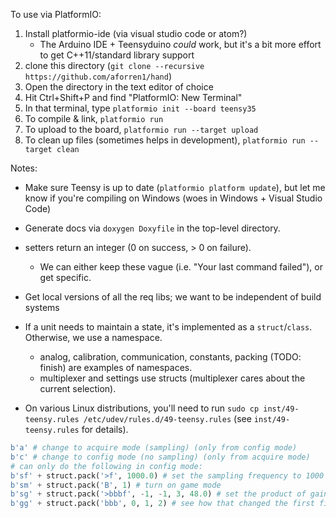 
To use via PlatformIO:

1. Install platformio-ide (via visual studio code or atom?)
    - The Arduino IDE + Teensyduino *could* work, but it's a bit more effort to get C++11/standard library support
2. clone this directory (`git clone --recursive https://github.com/aforren1/hand`)
3. Open the directory in the text editor of choice
4. Hit Ctrl+Shift+P and find "PlatformIO: New Terminal"
5. In that terminal, type `platformio init --board teensy35`
6. To compile & link, `platformio run`
7. To upload to the board, `platformio run --target upload`
8. To clean up files (sometimes helps in development), `platformio run --target clean`

Notes:
 - Make sure Teensy is up to date (`platformio platform update`), but let me know if you're compiling on Windows (woes in Windows + Visual Studio Code)
 - Generate docs via `doxygen Doxyfile` in the top-level directory.

 - setters return an integer (0 on success, > 0 on failure).
   - We can either keep these vague (i.e. "Your last command failed"), or get specific.
 - Get local versions of all the req libs; we want to be independent of build systems
 - If a unit needs to maintain a state, it's implemented as a `struct`/`class`. Otherwise, we use a namespace.
   - analog, calibration, communication, constants, packing (TODO: finish) are examples of namespaces.
   - multiplexer and settings use structs (multiplexer cares about the current selection).
 - On various Linux distributions, you'll need to run `sudo cp inst/49-teensy.rules /etc/udev/rules.d/49-teensy.rules` (see `inst/49-teensy.rules` for details).

```python
b'a' # change to acquire mode (sampling) (only from config mode)
b'c' # change to config mode (no sampling) (only from acquire mode)
# can only do the following in config mode:
b'sf' + struct.pack('>f', 1000.0) # set the sampling frequency to 1000 Hz
b'sm' + struct.pack('B', 1) # turn on game mode
b'sg' + struct.pack('>bbbf', -1, -1, 3, 48.0) # set the product of gains across all fingers & channels to 48.0
b'gg' + struct.pack('bbb', 0, 1, 2) # see how that changed the first finger, second channel, output gain

```